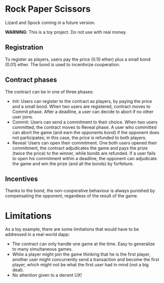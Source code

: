 # Rock Paper Scissors

Lizard and Spock coming in a future version.

**WARNING**: This is a toy project. Do not use with real money.

## Registration

To register as players, users pay the price (0.10 ether) plus a small bond (0.01) ether. The bond is used to incentivize cooperation.

## Contract phases

The contract can be in one of three phases: 

- Init: Users can register to the contract as players, by paying the price and a small bond. When two users are registered, contract moves to Commit phase. After a deadline, a user can decide to abort if no other user joins.
- Commit: Users can send a commitment to their choice. When two users committed, the contract moves to Reveal phase. A user who committed can abort the game (and earn the opponents bond) if the opponent does not participates; in this case, the price is refunded to both players.
- Reveal: Users can open their commitment. One both users opened their commitment, the contract adjudicates the game and pays the prize (twice the price) to the winner, while bonds are refunded. If a user fails to open his commitment within a deadline, the opponent can adjudicate the game and win the prize (and all the bonds) by forfeiture.

## Incentives

Thanks to the bond, the non-cooperative behaviour is always punished by compensating the opponent, regardless of the result of the game.

# Limitations

As a toy example, there are some limitations that would have to be addressed in a real-world dapp:

- The contract can only handle one game at the time. Easy to generalize to many simultaneous games.
- While a player might join the game thinking that he is the first player, another user might concurrently send a transaction and become the first player, which might not be what the first user had in mind (not a big deal).
- No attention given to a decent UX!